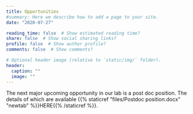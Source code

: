```yaml
---
title: Opportunities
#summary: Here we describe how to add a page to your site.
date: "2020-07-27"

reading_time: false  # Show estimated reading time?
share: false  # Show social sharing links?
profile: false  # Show author profile?
comments: false  # Show comments?

# Optional header image (relative to `static/img/` folder).
header:
  caption: ""
  image: ""
---
```


The next major upcoming opportunity in our lab is a post doc position. The details of which are available {{% staticref "files/Postdoc position.docx" "newtab" %}}HERE{{% /staticref %}}.
